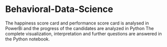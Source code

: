 # Behavioral-Data-Science
The happiness score card and performance score card is analysed in PowerBi and the progress of the candidates are analyzed in Python
The complete visualization, interpretation and further questions are answered in the Python notebook.
